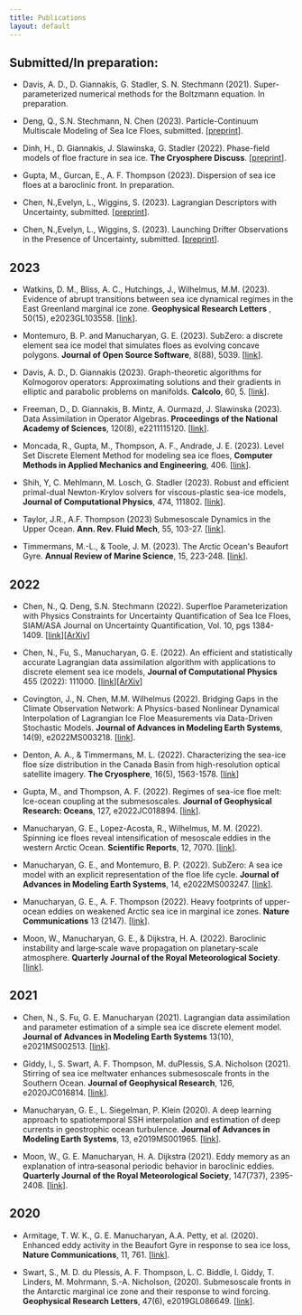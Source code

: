 ```yaml
---
title: Publications
layout: default
---
```

## Submitted/In preparation:

- Davis, A. D., D. Giannakis, G. Stadler, S. N. Stechmann (2021). Super-parameterized numerical methods for the Boltzmann equation. In preparation.  

- Deng, Q., S.N. Stechmann, N. Chen (2023). Particle-Continuum Multiscale Modeling of Sea Ice Floes, submitted. [[preprint](https://arxiv.org/abs/2303.07819)].

- Dinh, H., D. Giannakis,  J. Slawinska, G. Stadler (2022). Phase-field models of floe fracture in sea ice. **The Cryosphere Discuss**. [[preprint](https://doi.org/10.5194/egusphere-2022-790
)].

- Gupta, M., Gurcan, E., A. F. Thompson (2023). Dispersion of sea ice floes at a baroclinic front. In preparation.

- Chen, N.,Evelyn, L., Wiggins, S. (2023). Lagrangian Descriptors with Uncertainty, submitted. [[preprint](https://arxiv.org/abs/2307.04006)].

- Chen, N.,Evelyn, L., Wiggins, S. (2023). Launching Drifter Observations in the Presence of Uncertainty, submitted. [[preprint](https://arxiv.org/abs/2307.12779)].

## 2023

- Watkins, D. M., Bliss, A. C., Hutchings, J., Wilhelmus, M.M. (2023). Evidence of abrupt transitions between sea ice dynamical regimes in the East Greenland marginal ice zone. **Geophysical Research Letters** , 50(15), e2023GL103558. [[link]( https://doi.org/10.1029/2023GL103558)]. 

- Montemuro, B. P. and Manucharyan, G. E.  (2023). SubZero: a discrete element sea ice model that simulates floes as evolving concave polygons. **Journal of
Open Source Software**, 8(88), 5039. [[link](https://doi.org/10.21105/joss.05039)].

- Davis, A. D., D. Giannakis (2023). Graph-theoretic algorithms for Kolmogorov operators: Approximating solutions and their gradients in elliptic and parabolic problems on manifolds. **Calcolo**, 60, 5. [[link](https://doi.org/10.1007/s10092-022-00495-0)].

- Freeman, D., D. Giannakis, B. Mintz, A. Ourmazd, J. Slawinska (2023). Data Assimilation in Operator Algebras. **Proceedings of the National Academy of Sciences**, 120(8), e2211115120. [[link](https://doi.org/10.1073/pnas.2211115120)].

- Moncada, R., Gupta, M., Thompson, A. F., Andrade, J. E. (2023). Level Set Discrete Element Method for modeling sea ice floes, **Computer Methods in Applied Mechanics and Engineering**, 406. [[link](https://doi.org/10.1016/j.cma.2023.115891)].

- Shih, Y, C. Mehlmann, M. Losch, G. Stadler (2023). Robust and efficient primal-dual Newton-Krylov solvers for viscous-plastic sea-ice models, **Journal of Computational Physics**,  474, 111802. [[link](https://doi.org/10.1016/j.jcp.2022.111802)].

- Taylor, J.R., A.F. Thompson (2023) Submesoscale Dynamics in the
Upper Ocean. **Ann. Rev. Fluid Mech**, 55, 103-27. [[link](https://www.annualreviews.org/doi/10.1146/annurev-fluid-031422-095147)].

- Timmermans, M.-L., & Toole, J. M. (2023). The Arctic Ocean's Beaufort Gyre. **Annual Review of Marine Science**, 15, 223-248. [[link](https://doi.org/10.1146/annurev-marine-032122-012034)].

## 2022

- Chen, N., Q. Deng, S.N. Stechmann (2022). Superfloe Parameterization with Physics Constraints for Uncertainty Quantification of Sea Ice Floes, SIAM/ASA Journal on Uncertainty Quantification, Vol. 10, pgs 1384-1409. [[link](https://doi.org/10.1137/21M1428777)][[ArXiv](https://arxiv.org/abs/2105.13569)]

- Chen, N., Fu, S., Manucharyan, G. E. (2022). An efficient and statistically accurate Lagrangian data assimilation algorithm with applications to discrete element sea ice models, **Journal of Computational Physics** 455 (2022): 111000. [[link](https://www.sciencedirect.com/science/article/pii/S0021999122000626)][[ArXiv](https://arxiv.org/abs/2108.00855)]

- Covington, J., N. Chen, M.M. Wilhelmus (2022). Bridging Gaps in the Climate Observation Network: A Physics-based Nonlinear Dynamical
Interpolation of Lagrangian Ice Floe Measurements via Data-Driven
Stochastic Models. **Journal of Advances in Modeling Earth Systems**, 14(9), e2022MS003218. [[link](https://doi.org/10.1029/2022MS003218)].

- Denton, A. A., & Timmermans, M. L. (2022). Characterizing the sea-ice floe size distribution in the Canada Basin from high-resolution optical satellite imagery. **The Cryosphere**, 16(5), 1563-1578. [[link](https://doi.org/10.5194/tc-16-1563-2022)]

- Gupta, M., and Thompson, A. F. (2022). Regimes of sea-ice floe melt: Ice-ocean coupling at the submesoscales. **Journal of Geophysical Research: Oceans**, 127, e2022JC018894. [[link](https://doi.org/10.1029/2022JC018894)].

- Manucharyan, G. E., Lopez-Acosta, R., Wilhelmus, M. M. (2022). Spinning ice floes reveal intensification of mesoscale eddies in the western Arctic Ocean.  **Scientific Reports**, 12, 7070. [[link](https://doi.org/10.1038/s41598-022-10712-z)].

- Manucharyan, G. E., and Montemuro, B. P. (2022). SubZero: A sea ice model with an explicit representation of the floe life cycle. **Journal of Advances in Modeling Earth Systems**, 14, e2022MS003247. [[link](https://doi.org/10.1029/2022MS003247)].

- Manucharyan, G. E., A. F. Thompson (2022). Heavy footprints of upper-ocean eddies on weakened Arctic sea ice in marginal ice zones. **Nature Communications** 13 (2147). [[link](https://www.nature.com/articles/s41467-022-29663-0)].

- Moon, W., Manucharyan, G. E., & Dijkstra, H. A. (2022). Baroclinic instability and large‐scale wave propagation on planetary‐scale atmosphere. **Quarterly Journal of the Royal Meteorological Society**. [[link](https://rmets.onlinelibrary.wiley.com/doi/pdf/10.1002/qj.4232)].

## 2021


- Chen, N., S. Fu, G. E. Manucharyan (2021). Lagrangian data assimilation and parameter estimation of a simple sea ice discrete element model. **Journal of Advances in Modeling Earth Systems** 13(10), e2021MS002513. [[link](https://doi.org/10.1029/2021MS002513)].

- Giddy, I., S. Swart, A. F. Thompson, M. duPlessis, S.A. Nicholson (2021). Stirring of sea ice meltwater enhances submesoscale fronts in the Southern Ocean. **Journal of Geophysical Research**, 126, e2020JC016814. [[link](https://doi.org/10.1029/2020JC016814)].

- Manucharyan, G. E., L. Siegelman, P. Klein (2020). A deep learning approach to spatiotemporal SSH interpolation and estimation of deep currents in geostrophic ocean turbulence. **Journal of Advances in Modeling Earth Systems**, 13, e2019MS001965. [[link](https://doi.org/10.1029/2019MS001965)].

- Moon, W., G. E. Manucharyan, H. A. Dijkstra  (2021). Eddy memory as an explanation of intra‐seasonal periodic behavior in baroclinic eddies. **Quarterly Journal of the Royal Meteorological Society**, 147(737), 2395-2408. [[link](https://doi.org/10.1002/qj.4030)].

## 2020

- Armitage, T. W. K., G. E. Manucharyan, A.A. Petty, et al. (2020). Enhanced eddy activity in the Beaufort Gyre in response to sea ice loss, **Nature Communications**, 11, 761. [[link](https://doi.org/10.1038/s41467-020-14449-z)].


- Swart, S., M. D. du Plessis, A. F. Thompson, L. C. Biddle, I. Giddy, T. Linders, M. Mohrmann, S.-A. Nicholson, (2020). Submesoscale fronts in the Antarctic marginal ice zone and their response to wind forcing. **Geophysical Research Letters**, 47(6), e2019GL086649. [[link](https://doi.org/10.1029/2019GL086649)].

